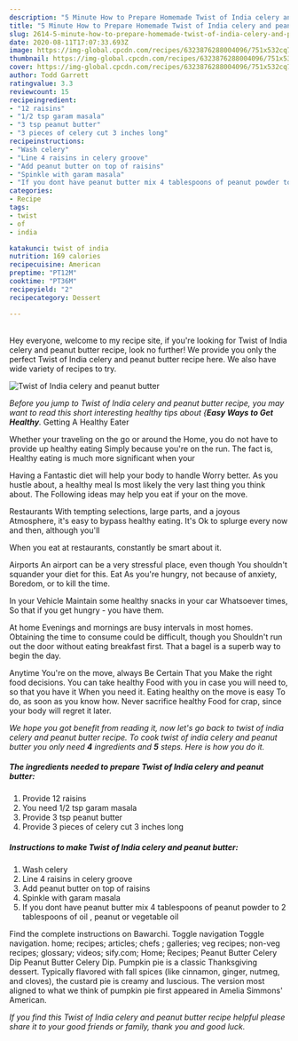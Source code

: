 ```yaml
---
description: "5 Minute How to Prepare Homemade Twist of India celery and peanut butter"
title: "5 Minute How to Prepare Homemade Twist of India celery and peanut butter"
slug: 2614-5-minute-how-to-prepare-homemade-twist-of-india-celery-and-peanut-butter
date: 2020-08-11T17:07:33.693Z
image: https://img-global.cpcdn.com/recipes/6323876288004096/751x532cq70/twist-of-india-celery-and-peanut-butter-recipe-main-photo.jpg
thumbnail: https://img-global.cpcdn.com/recipes/6323876288004096/751x532cq70/twist-of-india-celery-and-peanut-butter-recipe-main-photo.jpg
cover: https://img-global.cpcdn.com/recipes/6323876288004096/751x532cq70/twist-of-india-celery-and-peanut-butter-recipe-main-photo.jpg
author: Todd Garrett
ratingvalue: 3.3
reviewcount: 15
recipeingredient:
- "12 raisins"
- "1/2 tsp garam masala"
- "3 tsp peanut butter"
- "3 pieces of celery cut 3 inches long"
recipeinstructions:
- "Wash celery"
- "Line 4 raisins in celery groove"
- "Add peanut butter on top of raisins"
- "Spinkle with garam masala"
- "If you dont have peanut butter mix 4 tablespoons of peanut powder to 2 tablespoons of oil , peanut or vegetable oil"
categories:
- Recipe
tags:
- twist
- of
- india

katakunci: twist of india 
nutrition: 169 calories
recipecuisine: American
preptime: "PT12M"
cooktime: "PT36M"
recipeyield: "2"
recipecategory: Dessert

---
```

<br>
Hey everyone, welcome to my recipe site, if you're looking for Twist of India celery and peanut butter recipe, look no further! We provide you only the perfect Twist of India celery and peanut butter recipe here. We also have wide variety of recipes to try.
<br>


![Twist of India celery and peanut butter](https://img-global.cpcdn.com/recipes/6323876288004096/751x532cq70/twist-of-india-celery-and-peanut-butter-recipe-main-photo.jpg)

<i>Before you jump to Twist of India celery and peanut butter recipe, you may want to read this short interesting healthy tips about {<strong>Easy Ways to Get Healthy</strong>.</i>
Getting A Healthy Eater

Whether your traveling on the go or around the
Home, you do not have to provide up healthy eating
Simply because you're on the run. The fact is,
Healthy eating is much more significant when your


Having a Fantastic diet will help your body to handle
Worry better. As you hustle about, a healthy meal
Is most likely the very last thing you think about. The
Following ideas may help you eat if your on the move.

Restaurants
With tempting selections, large parts, and a joyous 
Atmosphere, it's easy to bypass healthy eating. It's
Ok to splurge every now and then, although you'll

When you eat at restaurants, constantly be smart
about it.

Airports
An airport can be a very stressful place, even though 
You shouldn't squander your diet for this. Eat
As you're hungry, not because of anxiety,
Boredom, or to kill the time.

In your Vehicle 
Maintain some healthy snacks in your car Whatsoever times,
So that if you get hungry - you have them.

At home
Evenings and mornings are busy intervals in most homes.
Obtaining the time to consume could be difficult, though you
Shouldn't run out the door without eating breakfast
first. 
That a bagel is a superb way to begin the day.

Anytime You're on the move, always Be Certain That you
Make the right food decisions. You can take healthy
Food with you in case you will need to, so that you have it
When you need it. Eating healthy on the move is easy
To do, as soon as you know how. Never sacrifice healthy
Food for crap, since your body will regret it later.


<i>We hope you got benefit from reading it, now let's go back to twist of india celery and peanut butter recipe. To cook twist of india celery and peanut butter you only need <strong>4</strong> ingredients and <strong>5</strong> steps. Here is how you do it.
</i>

##### The ingredients needed to prepare Twist of India celery and peanut butter:

1. Provide 12 raisins
1. You need 1/2 tsp garam masala
1. Provide 3 tsp peanut butter
1. Provide 3 pieces of celery cut 3 inches long


##### Instructions to make Twist of India celery and peanut butter:

1. Wash celery
1. Line 4 raisins in celery groove
1. Add peanut butter on top of raisins
1. Spinkle with garam masala
1. If you dont have peanut butter mix 4 tablespoons of peanut powder to 2 tablespoons of oil , peanut or vegetable oil


Find the complete instructions on Bawarchi. Toggle navigation Toggle navigation. home; recipes; articles; chefs ; galleries; veg recipes; non-veg recipes; glossary; videos; sify.com; Home; Recipes; Peanut Butter Celery Dip Peanut Butter Celery Dip. Pumpkin pie is a classic Thanksgiving dessert. Typically flavored with fall spices (like cinnamon, ginger, nutmeg, and cloves), the custard pie is creamy and luscious. The version most aligned to what we think of pumpkin pie first appeared in Amelia Simmons&#39; American. 

<i>If you find this Twist of India celery and peanut butter recipe helpful please share it to your good friends or family, thank you and good luck.</i>
